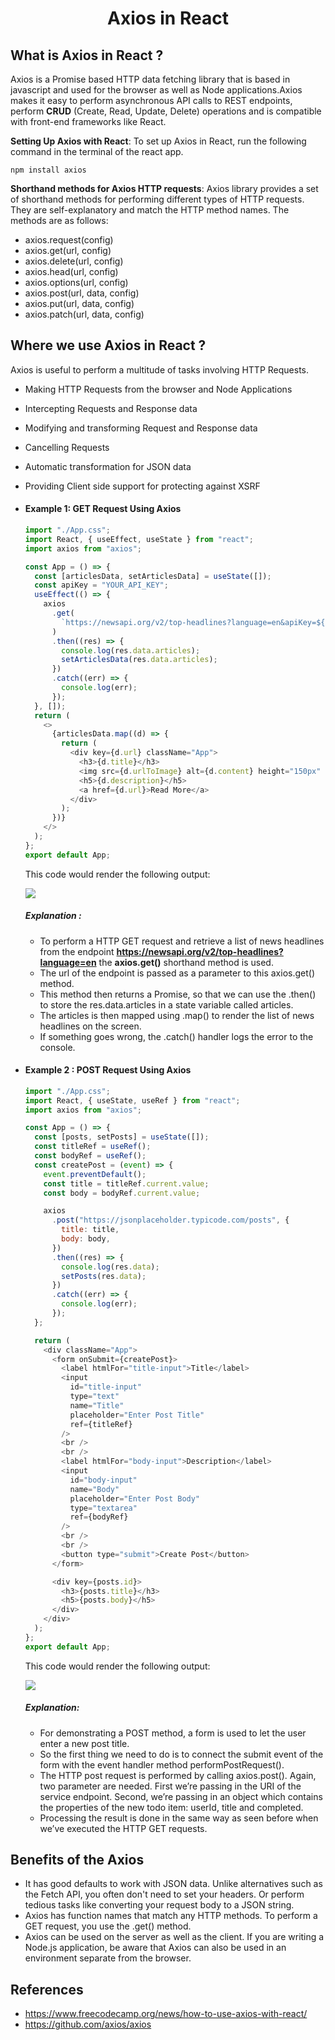 <h1 align='center'>Axios in React</h1>

## What is Axios in React ?

Axios is a Promise based HTTP data fetching library that is based in javascript and used for the browser as well as Node applications.Axios makes it easy to perform asynchronous API calls to REST endpoints, perform **CRUD** (Create, Read, Update, Delete) operations and is compatible with front-end frameworks like React.

**Setting Up Axios with React**:
To set up Axios in React, run the following command in the terminal of the react app.

```
npm install axios

```

**Shorthand methods for Axios HTTP requests**:
Axios library provides a set of shorthand methods for performing different types of HTTP requests. They are self-explanatory and match the HTTP method names. The methods are as follows:

- axios.request(config)
- axios.get(url, config)
- axios.delete(url, config)
- axios.head(url, config)
- axios.options(url, config)
- axios.post(url, data, config)
- axios.put(url, data, config)
- axios.patch(url, data, config)

## Where we use Axios in React ?

Axios is useful to perform a multitude of tasks involving HTTP Requests.

- Making HTTP Requests from the browser and Node Applications
- Intercepting Requests and Response data
- Modifying and transforming Request and Response data
- Cancelling Requests
- Automatic transformation for JSON data
- Providing Client side support for protecting against XSRF

- #### Example 1: GET Request Using Axios

  ```javascript
  import "./App.css";
  import React, { useEffect, useState } from "react";
  import axios from "axios";

  const App = () => {
    const [articlesData, setArticlesData] = useState([]);
    const apiKey = "YOUR_API_KEY";
    useEffect(() => {
      axios
        .get(
          `https://newsapi.org/v2/top-headlines?language=en&apiKey=${apiKey}`
        )
        .then((res) => {
          console.log(res.data.articles);
          setArticlesData(res.data.articles);
        })
        .catch((err) => {
          console.log(err);
        });
    }, []);
    return (
      <>
        {articlesData.map((d) => {
          return (
            <div key={d.url} className="App">
              <h3>{d.title}</h3>
              <img src={d.urlToImage} alt={d.content} height="150px" />
              <h5>{d.description}</h5>
              <a href={d.url}>Read More</a>
            </div>
          );
        })}
      </>
    );
  };
  export default App;
  ```

  This code would render the following output:

  ![](./assets/axios_example1.JPG)

  ##### Explanation :

  - To perform a HTTP GET request and retrieve a list of news headlines from the endpoint **https://newsapi.org/v2/top-headlines?language=en** the **axios.get()** shorthand method is used.
  - The url of the endpoint is passed as a parameter to this axios.get() method.
  - This method then returns a Promise, so that we can use the .then() to store the res.data.articles in a state variable called articles.
  - The articles is then mapped using .map() to render the list of news headlines on the screen.
  - If something goes wrong, the .catch() handler logs the error to the console.

- #### Example 2 : POST Request Using Axios

  ```javascript
  import "./App.css";
  import React, { useState, useRef } from "react";
  import axios from "axios";

  const App = () => {
    const [posts, setPosts] = useState([]);
    const titleRef = useRef();
    const bodyRef = useRef();
    const createPost = (event) => {
      event.preventDefault();
      const title = titleRef.current.value;
      const body = bodyRef.current.value;

      axios
        .post("https://jsonplaceholder.typicode.com/posts", {
          title: title,
          body: body,
        })
        .then((res) => {
          console.log(res.data);
          setPosts(res.data);
        })
        .catch((err) => {
          console.log(err);
        });
    };

    return (
      <div className="App">
        <form onSubmit={createPost}>
          <label htmlFor="title-input">Title</label>
          <input
            id="title-input"
            type="text"
            name="Title"
            placeholder="Enter Post Title"
            ref={titleRef}
          />
          <br />
          <br />
          <label htmlFor="body-input">Description</label>
          <input
            id="body-input"
            name="Body"
            placeholder="Enter Post Body"
            type="textarea"
            ref={bodyRef}
          />
          <br />
          <br />
          <button type="submit">Create Post</button>
        </form>

        <div key={posts.id}>
          <h3>{posts.title}</h3>
          <h5>{posts.body}</h5>
        </div>
      </div>
    );
  };
  export default App;
  ```

  This code would render the following output:

  ![](./assets/axios_example2.JPG)

  ##### Explanation:

  - For demonstrating a POST method, a form is used to let the user enter a new post title.
  - So the first thing we need to do is to connect the submit event of the form with the event handler method performPostRequest().
  - The HTTP post request is performed by calling axios.post(). Again, two parameter are needed. First we’re passing in the URI of the service endpoint. Second, we’re passing in an object which contains the properties of the new todo item: userId, title and completed.
  - Processing the result is done in the same way as seen before when we’ve executed the HTTP GET requests.

## Benefits of the Axios

- It has good defaults to work with JSON data. Unlike alternatives such as the Fetch API, you often don't need to set your headers. Or perform tedious tasks like converting your request body to a JSON string.
- Axios has function names that match any HTTP methods. To perform a GET request, you use the .get() method.
- Axios can be used on the server as well as the client. If you are writing a Node.js application, be aware that Axios can also be used in an environment separate from the browser.

## References

- https://www.freecodecamp.org/news/how-to-use-axios-with-react/
- https://github.com/axios/axios
